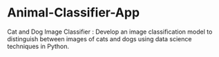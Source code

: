 # Animal-Classifier-App
Cat and Dog Image Classifier : Develop an image classification model to distinguish between images of cats and dogs using data science techniques in Python.
